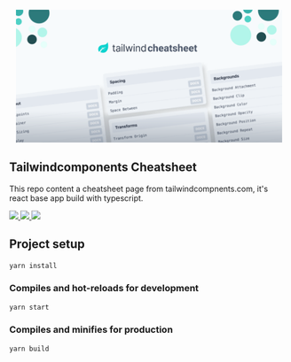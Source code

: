 <p align="center">
    <img src="src/images/cheatsheet.png" alt="Ibis logo" width="480">

## Tailwindcomponents Cheatsheet
This repo content a cheatsheet page from tailwindcompnents.com, it's react base app build with typescript.

<a href="https://github.com/tailwindcomponents/cheatsheet/blob/master/LICENSE.md">
    <img src="https://img.shields.io/github/license/tailwindcomponents/cheatsheet">
</a>

<a href="https://github.com/tailwindcomponents/cheatsheet/stargazers">
    <img src="https://img.shields.io/github/stars/tailwindcomponents/cheatsheet">
</a>

<a href="https://twitter.com/TwComponents">
    <img src="https://img.shields.io/twitter/url?label=Tailwindcomponents&style=social&url=https%3A%2F%2Ftwitter.com%2FTwComponents">
</a>

## Project setup
```
yarn install
```

### Compiles and hot-reloads for development
```
yarn start
```

### Compiles and minifies for production
```
yarn build
```